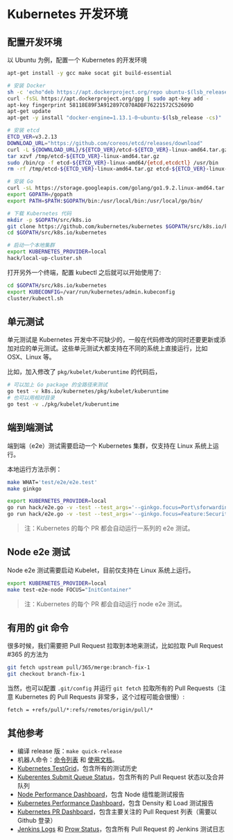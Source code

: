 # Kubernetes 开发环境

## 配置开发环境

以 Ubuntu 为例，配置一个 Kubernetes 的开发环境

```sh
apt-get install -y gcc make socat git build-essential

# 安装 Docker
sh -c 'echo"deb https://apt.dockerproject.org/repo ubuntu-$(lsb_release -cs) main"> /etc/apt/sources.list.d/docker.list'
curl -fsSL https://apt.dockerproject.org/gpg | sudo apt-key add -
apt-key fingerprint 58118E89F3A912897C070ADBF76221572C52609D
apt-get update
apt-get -y install "docker-engine=1.13.1-0~ubuntu-$(lsb_release -cs)"

# 安装 etcd
ETCD_VER=v3.2.13
DOWNLOAD_URL="https://github.com/coreos/etcd/releases/download"
curl -L ${DOWNLOAD_URL}/${ETCD_VER}/etcd-${ETCD_VER}-linux-amd64.tar.gz -o /tmp/etcd-${ETCD_VER}-linux-amd64.tar.gz
tar xzvf /tmp/etcd-${ETCD_VER}-linux-amd64.tar.gz
sudo /bin/cp -f etcd-${ETCD_VER}-linux-amd64/{etcd,etcdctl} /usr/bin
rm -rf /tmp/etcd-${ETCD_VER}-linux-amd64.tar.gz etcd-${ETCD_VER}-linux-amd64

# 安装 Go
curl -sL https://storage.googleapis.com/golang/go1.9.2.linux-amd64.tar.gz | tar -C /usr/local -zxf -
export GOPATH=/gopath
export PATH=$PATH:$GOPATH/bin:/usr/local/bin:/usr/local/go/bin/

# 下载 Kubernetes 代码
mkdir -p $GOPATH/src/k8s.io
git clone https://github.com/kubernetes/kubernetes $GOPATH/src/k8s.io/kubernetes
cd $GOPATH/src/k8s.io/kubernetes

# 启动一个本地集群
export KUBERNETES_PROVIDER=local
hack/local-up-cluster.sh
```

打开另外一个终端，配置 kubectl 之后就可以开始使用了:

```sh
cd $GOPATH/src/k8s.io/kubernetes
export KUBECONFIG=/var/run/kubernetes/admin.kubeconfig
cluster/kubectl.sh
```

## 单元测试

单元测试是 Kubernetes 开发中不可缺少的，一般在代码修改的同时还要更新或添加对应的单元测试。这些单元测试大都支持在不同的系统上直接运行，比如 OSX、Linux 等。

比如，加入修改了 `pkg/kubelet/kuberuntime` 的代码后，

```sh
# 可以加上 Go package 的全路径来测试
go test -v k8s.io/kubernetes/pkg/kubelet/kuberuntime
# 也可以用相对目录
go test -v ./pkg/kubelet/kuberuntime
```

## 端到端测试

端到端（e2e）测试需要启动一个 Kubernetes 集群，仅支持在 Linux 系统上运行。

本地运行方法示例：

```sh
make WHAT='test/e2e/e2e.test'
make ginkgo

export KUBERNETES_PROVIDER=local
go run hack/e2e.go -v -test --test_args='--ginkgo.focus=Port\sforwarding'
go run hack/e2e.go -v -test --test_args='--ginkgo.focus=Feature:SecurityContext'
```

> 注：Kubernetes 的每个 PR 都会自动运行一系列的 e2e 测试。

## Node e2e 测试

Node e2e 测试需要启动 Kubelet，目前仅支持在 Linux 系统上运行。

```sh
export KUBERNETES_PROVIDER=local
make test-e2e-node FOCUS="InitContainer"
```

> 注：Kubernetes 的每个 PR 都会自动运行 node e2e 测试。

## 有用的 git 命令

很多时候，我们需要把 Pull Request 拉取到本地来测试，比如拉取 Pull Request #365 的方法为

```sh
git fetch upstream pull/365/merge:branch-fix-1
git checkout branch-fix-1
```

当然，也可以配置 `.git/config` 并运行 `git fetch` 拉取所有的 Pull Requests（注意 Kubernetes 的 Pull Requests 非常多，这个过程可能会很慢）:

```
fetch = +refs/pull/*:refs/remotes/origin/pull/*
```

## 其他参考

- 编译 release 版：`make quick-release`
- 机器人命令：[命令列表](https://github.com/kubernetes/test-infra/blob/master/commands.md) 和 [使用文档](https://prow.k8s.io/plugin-help.html)。
- [Kubernetes TestGrid](https://k8s-testgrid.appspot.com/)，包含所有的测试历史
- [Kuberentes Submit Queue Status](https://submit-queue.k8s.io/#/queue)，包含所有的 Pull Request 状态以及合并队列
- [Node Performance Dashboard](http://146.148.52.109/#/builds)，包含 Node 组性能测试报告
- [Kubernetes Performance Dashboard](http://perf-dash.k8s.io/)，包含 Density 和 Load 测试报告
- [Kubernetes PR Dashboard](https://k8s-gubernator.appspot.com/pr)，包含主要关注的 Pull Request 列表（需要以 Github 登录）
- [Jenkins Logs](https://k8s-gubernator.appspot.com/) 和 [Prow Status](http://prow.k8s.io/?type=presubmit)，包含所有 Pull Request 的 Jenkins 测试日志
